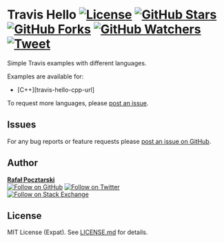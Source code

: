 Travis Hello [![License][license-img]][license-url] [![GitHub Stars][stars-img]][stars-url] [![GitHub Forks][forks-img]][forks-url] [![GitHub Watchers][watchers-img]][watchers-url] [![Tweet][tweet-img]][tweet-url]
=
Simple Travis examples with different languages.

Examples are available for:

* [C++][travis-hello-cpp-url]

To request more languages, please [post an issue][issues-url].

Issues
------
For any bug reports or feature requests please
[post an issue on GitHub][issues-url].

Author
------
[**Rafał Pocztarski**](https://pocztarski.com/)
<br/>
[![Follow on GitHub][github-follow-img]][github-follow-url]
[![Follow on Twitter][twitter-follow-img]][twitter-follow-url]
<br/>
[![Follow on Stack Exchange][stackexchange-img]][stackoverflow-url]

License
-------
MIT License (Expat). See [LICENSE.md](LICENSE.md) for details.

[cpp-url]: https://github.com/rsp/travis-hello-cpp
[github-url]: https://github.com/rsp/travis-hello
[readme-url]: https://github.com/rsp/travis-hello#readme
[issues-url]: https://github.com/rsp/travis-hello/issues
[stars-url]: https://github.com/rsp/travis-hello/stargazers
[watchers-url]: https://github.com/rsp/travis-hello/watchers
[forks-url]: https://github.com/rsp/travis-hello/network/members
[stars-img]: https://img.shields.io/github/stars/rsp/travis-hello.svg?style=social&amp;label=Stars
[forks-img]: https://img.shields.io/github/forks/rsp/travis-hello.svg?style=social&amp;label=Forks
[watchers-img]: https://img.shields.io/github/watchers/rsp/travis-hello.svg?style=social&amp;label=Watchers
[tweet-img]: https://img.shields.io/twitter/url/https/github.com/rsp/travis-hello.svg?style=social
[tweet-url]: https://twitter.com/intent/tweet?text=%23Travis+examples+by+@pocztarski:&url=https%3A%2F%2Fgithub.com%2Frsp%2Ftravis-hello
[license-url]: https://github.com/rsp/travis-hello/blob/master/LICENSE.md
[license-img]: https://img.shields.io/github/license/rsp/travis-hello.svg
[travis-url]: https://travis-ci.org/rsp/travis-hello
[travis-img]: https://travis-ci.org/rsp/travis-hello.svg?branch=master
[snyk-url]: https://snyk.io/test/github/rsp/travis-hello
[snyk-img]: https://snyk.io/test/github/rsp/travis-hello/badge.svg
[github-follow-url]: https://github.com/rsp
[github-follow-img]: https://img.shields.io/github/followers/rsp.svg?style=social&label=Follow
[twitter-follow-url]: https://twitter.com/intent/follow?screen_name=pocztarski
[twitter-follow-img]: https://img.shields.io/twitter/follow/pocztarski.svg?style=social&label=Follow
[stackoverflow-url]: https://stackoverflow.com/users/613198/rsp
[stackexchange-url]: https://stackexchange.com/users/303952/rsp
[stackexchange-img]: https://stackexchange.com/users/flair/303952.png
[gitlab-url]: https://gitlab.com/rsp/travis-hello
[gitlabci-img]: https://gitlab.com/rsp/travis-hello/badges/master/build.svg
[gitlabci-url]: https://gitlab.com/rsp/travis-hello/builds
